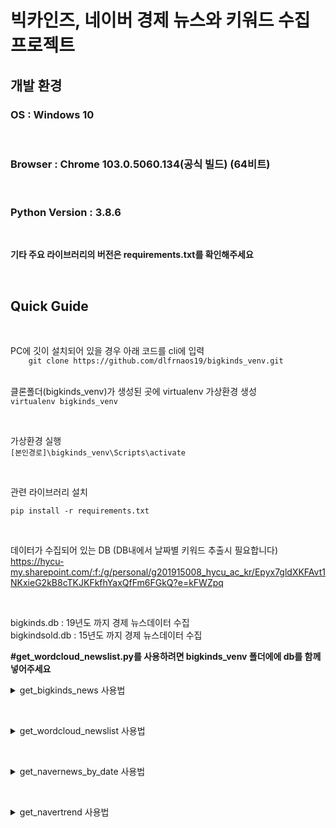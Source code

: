 
# 빅카인즈, 네이버 경제 뉴스와 키워드 수집 프로젝트  

## 개발 환경

### OS : Windows 10  
&nbsp;
### Browser : Chrome 103.0.5060.134(공식 빌드) (64비트)  
&nbsp;

### Python Version : 3.8.6  
&nbsp;
  

**기타 주요 라이브러리의 버전은 requirements.txt를 확인해주세요**  

&nbsp;

## Quick Guide
&nbsp;

PC에 깃이 설치되어 있을 경우 아래 코드를 cli에 입력  
`    
git clone https://github.com/dlfrnaos19/bigkinds_venv.git
`  
&nbsp;

클론폴더(bigkinds_venv)가 생성된 곳에 virtualenv 가상환경 생성  
`
virtualenv bigkinds_venv
`

&nbsp;

가상환경 실행  
`
[본인경로]\bigkinds_venv\Scripts\activate
`

&nbsp;

관련 라이브러리 설치

`
pip install -r requirements.txt
`

&nbsp;

데이터가 수집되어 있는 DB (DB내에서 날짜별 키워드 추출시 필요합니다)  
https://hycu-my.sharepoint.com/:f:/g/personal/g201915008_hycu_ac_kr/Epyx7gldXKFAvt1NKxieG2kB8cTKJKFkfhYaxQfFm6FGkQ?e=kFWZpq

&nbsp;

bigkinds.db : 19년도 까지 경제 뉴스데이터 수집  
bigkindsold.db : 15년도 까지 경제 뉴스데이터 수집  

**#get_wordcloud_newslist.py를 사용하려면 bigkinds_venv 폴더에에 db를 함께 넣어주세요**  

<details>
<summary>get_bigkinds_news 사용법</summary>

<div markdown="1">

1. bigkinds의 일자별 경제 기사를 셀레늄으로 검색하고, csv를 받는 과정에서 로그인이 필요하기 때문에, 로그인이 필요합니다.  

2. bigkinds_venv 경로내에 .env 파일을 만드시고, 안에 id = 아이디, pwd = 패스워드를 입력해주세요(환경변수를 통해 읽어옵니다)  
다운받은 excel 파일을 bigkinds.db에 'dYYYYMMDD'형태 테이블로 저장합니다. table이 존재하면 replace되니 주의하세요  
3. 다운 받은 excel 파일은 삭제합니다  
4. 스크립트의 실행  -s는 start day, -e는 end day 입니다  

&nbsp;

`
python get_bigkinds_news.py -s "YYYYMMDD" -e "YYYYMMDD"
`
</div>
</details>

&nbsp;

<details>
<summary> get_wordcloud_newslist 사용법</summary>

<div markdown="1">

1. 날짜와 키워드를 입력값으로 받아, db내에 해당 날짜를 검색해서 당일의 키워드로 워드클라우드를 생성하고, 해당 키워드가 존재하는 뉴스 기사 데이터프레임을 반환합니다
2. 실행하면 워드클라우드는 업종분야키워드_wordcloud.png, df는 업종분야키워드_news_list.csv생성
3. start_day와 end_day를 입력하면 날짜 리스트를 만들고 검색합니다.
4. keyword는 "마리화나,마이더스AI,아이유" 형식으로 입력받습니다
5. 키워드가 존재하지 않을 시 값이 없어 에러가 발생할 수 있습니다
6. 저장 외에 목적으로 사용할 경우, (워드클라우드, 뉴스리스트 dataframe) 형태 튜플로 반환합니다

`
python get_wordcloud_newslist_from_db.py -s "20220711" --e "20220715" -k "마리화나,마이더스AI,아이유"  
`

</div>
</details>

&nbsp;

<details>
<summary>get_navernews_by_date 사용법</summary>

<div markdown="1">

1. requests를 통해 네이버의 검색엔진에 해당 일자에 맞는 검색을 하고, 뉴스제목과 링크를 가져오며, 연관검색어가 있으면 같이 가져옵니다
2. 연관검색어는 나오기도, 안나오기도 합니다
3. get_naver_news_soup(검색시작날짜, 검색종료날짜, 키워드)를 입력하면 타이틀 리스트, 링크 리스트, 연관검색어 리스트가 csv파일로 저장됩니다
4. 함수로 사용하면, dataframe을 반환합니다

`
python get_navernews_by_date.py --start_day "20220711" --end_day "20220715" --keyword "아이유"  
`

</div>
</details>

&nbsp;

<details>
<summary> get_navertrend 사용법</summary>

<div markdown="1">

1. 업종과 키워드, 시작날짜와 마지막날짜를 입력값으로 받습니다
2. 반환값을 plotly로 그리고, html 파일로 저장합니다
3. 저장한 html 파일을 웹브라우저에서 열어보세요

`
python get_navertrend.py --sector "마리화나" --keywords "메디콕스,마이더스AI,아이큐어" --start_day "20220711" --end_day "20220715"
`

</div>
</details>

&nbsp;